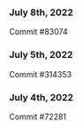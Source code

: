 ### July 8th, 2022

Commit #83074

### July 5th, 2022

Commit #314353


### July 4th, 2022

Commit #72281
